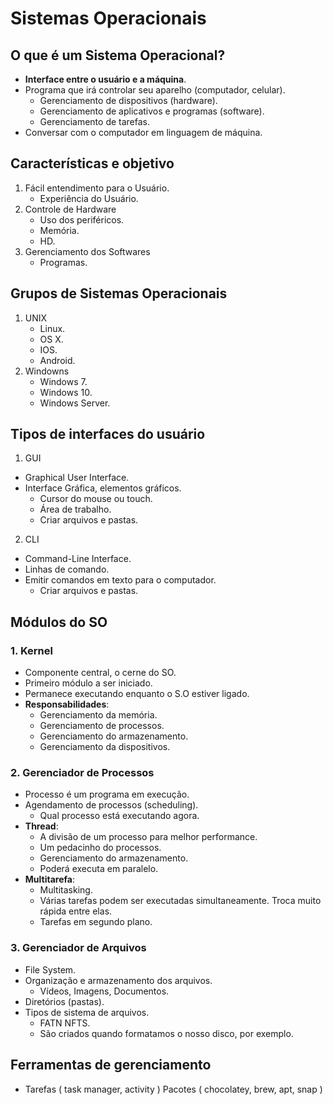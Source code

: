 # Sistemas Operacionais

## O que é um Sistema Operacional?

- **Interface entre o usuário e a máquina**.
- Programa que irá controlar seu aparelho (computador, celular).
    - Gerenciamento de dispositivos (hardware).
    - Gerenciamento de aplicativos e programas (software).
    - Gerenciamento de tarefas.
- Conversar com o computador em linguagem de máquina.

## Características e objetivo

1. Fácil entendimento para o Usuário.
    - Experiência do Usuário.
1. Controle de Hardware
    - Uso dos periféricos.
    - Memória.
    - HD.
1. Gerenciamento dos Softwares
    - Programas.

## Grupos de Sistemas Operacionais

1. UNIX
    - Linux.
    - OS X.
    - IOS.
    - Android.
1. Windowns
    - Windows 7.
    - Windows 10.
    - Windows Server.

## Tipos de **interfaces do usuário**

1. GUI
- Graphical User Interface.
- Interface Gráfica, elementos gráficos.
    - Cursor do mouse ou touch.
    - Área de trabalho.
    - Criar arquivos e pastas.

2. CLI
- Command-Line Interface.
- Linhas de comando.
- Emitir comandos em texto para o computador.
    - Criar arquivos e pastas.

## Módulos do SO

### 1. Kernel

- Componente central, o cerne do SO.
- Primeiro módulo a ser iniciado.
- Permanece executando enquanto o S.O estiver ligado.
- **Responsabilidades**:
    - Gerenciamento da memória.
    - Gerenciamento de processos.
    - Gerenciamento do armazenamento.
    - Gerenciamento da dispositivos.

### 2. Gerenciador de Processos

- Processo é um programa em execução.
- Agendamento de processos (scheduling).
    - Qual processo está executando agora.
- **Thread**:
    - A divisão de um processo para melhor performance.
    - Um pedacinho do processos.
    - Gerenciamento do armazenamento.
    - Poderá executa em paralelo.
- **Multitarefa**:
    - Multitasking.
    - Várias tarefas podem ser executadas simultaneamente. Troca muito rápida entre elas.
    - Tarefas em segundo plano.

### 3. Gerenciador de Arquivos

- File System.
- Organização e armazenamento dos arquivos.
    - Vídeos, Imagens, Documentos.
- Diretórios (pastas).
- Tipos de sistema de arquivos.
    - FATN NFTS.
    - São criados quando formatamos o nosso disco, por exemplo.

## Ferramentas de gerenciamento

- Tarefas ( task manager, activity )
Pacotes ( chocolatey, brew, apt, snap )



